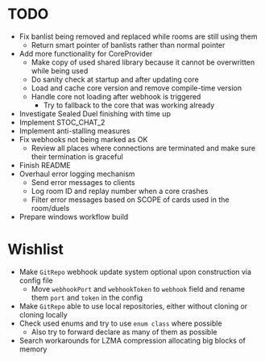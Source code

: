 # TODO
* Fix banlist being removed and replaced while rooms are still using them
  * Return smart pointer of banlists rather than normal pointer
* Add more functionality for CoreProvider
  * Make copy of used shared library because it cannot be overwritten while being used
  * Do sanity check at startup and after updating core
  * Load and cache core version and remove compile-time version
  * Handle core not loading after webhook is triggered
    * Try to fallback to the core that was working already
* Investigate Sealed Duel finishing with time up
* Implement STOC_CHAT_2
* Implement anti-stalling measures
* Fix webhooks not being marked as OK
  * Review all places where connections are terminated and make sure their termination is graceful
* Finish README
* Overhaul error logging mechanism
  * Send error messages to clients
  * Log room ID and replay number when a core crashes
  * Filter error messages based on SCOPE of cards used in the room/duels
* Prepare windows workflow build

# Wishlist
* Make `GitRepo` webhook update system optional upon construction via config file
  * Move `webhookPort` and `webhookToken` to `webhook` field and rename them `port` and `token` in the config
* Make `GitRepo` able to use local repositories, either without cloning or cloning locally
* Check used enums and try to use `enum class` where possible
  * Also try to forward declare as many of them as possible
* Search workarounds for LZMA compression allocating big blocks of memory
